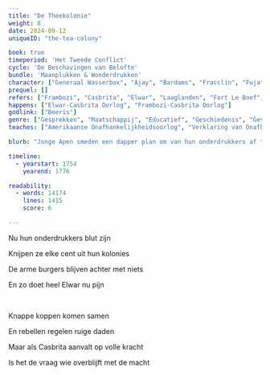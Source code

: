 ```yaml
---
title: "De Theekolonie"
weight: 8
date: 2024-09-12
uniqueID: "the-tea-colony"

book: true
timeperiod: 'Het Tweede Conflict'
cycle: 'De Beschavingen van Belofte'
bundle: 'Maanplukken & Wonderdrukken'
character: ["Generaal Wasserbox", "Ajay", "Bardams", "Fracclin", "Fuja", "Beeris", "Jefizon", "Generaal Jumbodor", "Generaal Howl"]
prequel: []
refers: ["Frambozi", "Casbrita", "Elwar", "Laaglanden", "Fort Le Boef", "Fort Noodzaak", "Ohoi Rivier", "Bosnot", "Philadinna", "Nieuw Bork", "Fort Tondoga", "Ottojon", "Amoreense Rijk", "Schola"]
happens: ["Elwar-Casbrita Oorlog", "Frambozi-Casbrita Oorlog"]
godlink: ["Beeris"]
genre: ["Gesprekken", "Maatschappij", "Educatief", "Geschiedenis", "Gevecht", "Ontstaan"]
teaches: ["Amerikaanse Onafhankelijkheidsoorlog", "Verklaring van Onafhankelijkheid", "Continentale Congres"]

blurb: "Jonge Apen smeden een dapper plan om van hun onderdrukkers af te komen. Maar een revolutie leiden blijkt lastig als niemand weet wie je kan vertrouwen en alles afhangt van een onvoorspelbaar mythisch wonder."

timeline:
  - yearstart: 1754
    yearend: 1776

readability:
  - words: 14174
    lines: 1415
    score: 6

---
```


Nu hun onderdrukkers blut zijn

Knijpen ze elke cent uit hun kolonies

De arme burgers blijven achter met niets

En zo doet heel Elwar nu pijn

&nbsp;

Knappe koppen komen samen

En rebellen regelen ruige daden

Maar als Casbrita aanvalt op volle kracht

Is het de vraag wie overblijft met de macht